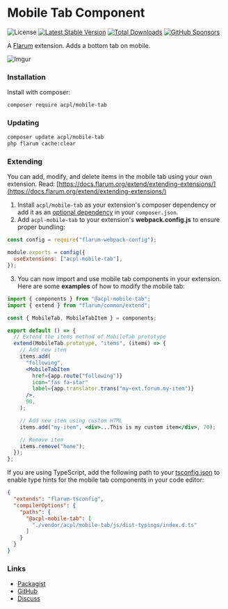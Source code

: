 # Mobile Tab Component

![License](https://img.shields.io/badge/license-MIT-blue.svg) [![Latest Stable Version](https://img.shields.io/packagist/v/acpl/mobile-tab.svg)](https://packagist.org/packages/acpl/mobile-tab) [![Total Downloads](https://img.shields.io/packagist/dt/acpl/mobile-tab.svg)](https://packagist.org/packages/acpl/mobile-tab) [![GitHub Sponsors](https://img.shields.io/badge/Donate-%E2%9D%A4-%23db61a2.svg?&logo=github&logoColor=white&labelColor=181717)](https://github.com/android-com-pl/mobile-tab?sponsor=1)

A [Flarum](https://flarum.org) extension. Adds a bottom tab on mobile.

![Imgur](https://i.imgur.com/QGrWQyP.png)

### Installation

Install with composer:

```sh
composer require acpl/mobile-tab
```

### Updating

```sh
composer update acpl/mobile-tab
php flarum cache:clear
```

### Extending

You can add, modify, and delete items in the mobile tab using your own extension.
Read: [https://docs.flarum.org/extend/extending-extensions/](https://docs.flarum.org/extend/extending-extensions/)

1. Install `acpl/mobile-tab` as your extension's composer dependency or add it as an [optional dependency](https://docs.flarum.org/extend/extending-extensions/#optional-dependencies) in your `composer.json`.
2. Add `acpl-mobile-tab` to your extension's **webpack.config.js** to ensure proper bundling:
```js
const config = require("flarum-webpack-config");

module.exports = config({
  useExtensions: ["acpl-mobile-tab"],
});
```
3. You can now import and use mobile tab components in your extension. Here are some **examples** of how to modify the mobile tab:
```jsx
import { components } from "@acpl-mobile-tab";
import { extend } from "flarum/common/extend";

const { MobileTab, MobileTabItem } = components;

export default () => {
  // Extend the items method of MobileTab prototype
  extend(MobileTab.prototype, "items", (items) => {
    // Add new item
    items.add(
      "following",
      <MobileTabItem
        href={app.route("following")}
        icon="fas fa-star"
        label={app.translator.trans("my-ext.forum.my-item")}
      />,
      90,
    );

    // Add new item using custom HTML
    items.add("my-item", <div>...This is my custom item</div>, 70);

    // Remove item
    items.remove("home");
  });
};
```

If you are using TypeScript, add the following path to your [tsconfig.json](https://github.com/flarum/flarum-tsconfig/blob/main/README.md) to enable type hints for the mobile tab components in your code editor:

```json
{
  "extends": "flarum-tsconfig",
  "compilerOptions": {
    "paths": {
      "@acpl-mobile-tab": [
        "./vendor/acpl/mobile-tab/js/dist-typings/index.d.ts"
      ]
    }
  }
}
```

### Links

- [Packagist](https://packagist.org/packages/acpl/mobile-tab)
- [GitHub](https://github.com/android-com-pl/mobile-tab)
- [Discuss](https://discuss.flarum.org/d/28216-mobile-tab)
